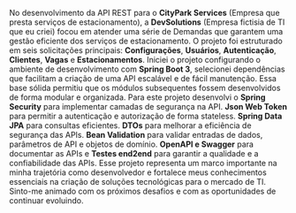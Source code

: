 No desenvolvimento da API REST para o **CityPark Services** (Empresa que presta serviços de estacionamento), a **DevSolutions** (Empresa fictisia de TI que eu criei) focou em atender uma série de Demandas que garantem uma gestão eficiente dos serviços de estacionamento. O projeto foi estruturado em seis solicitações principais: **Configurações**, **Usuários**, **Autenticação**, **Clientes**, **Vagas** e **Estacionamentos**. Iniciei o projeto configurando o ambiente de desenvolvimento com **Spring Boot 3**, selecionei dependências que facilitam a criação de uma API escalável e de fácil manutenção. Essa base sólida permitiu que os módulos subsequentes fossem desenvolvidos de forma modular e organizada. Para este projeto desenvolvi o **Spring Security** para implementar camadas de segurança na API. **Json Web Token** para permitir a autenticação e autorização de forma stateless. **Spring Data JPA** para consultas eficientes. **DTOs** para melhorar a eficiência de segurança das APIs. **Bean Validation** para validar entradas de dados, parâmetros de API e objetos de domínio. **OpenAPI e Swagger** para documentar as APIs e **Testes end2end** para garantir a qualidade e a confiabilidade das APIs. Esse projeto representa um marco importante na minha trajetória como desenvolvedor e fortalece meus conhecimentos essenciais na criação de soluções tecnológicas para o mercado de TI. Sinto-me animado com os próximos desafios e com as oportunidades de continuar evoluindo.
